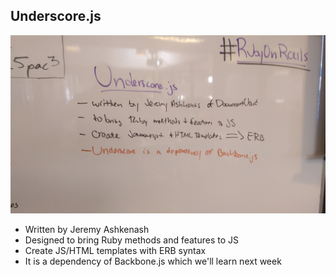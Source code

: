 ## Underscore.js

![Underscore](underscore.jpg)

- Written by Jeremy Ashkenash
- Designed to bring Ruby methods and features to JS
- Create JS/HTML templates with ERB syntax
- It is a dependency of Backbone.js which we'll learn next week
